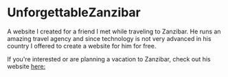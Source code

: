 # UnforgettableZanzibar
A website I created for a friend I met while traveling to Zanzibar. He runs an amazing travel agency and since technology is not very 
advanced in his country I offered to create a  website for him for free.

If you're interested or are planning a vacation to Zanzibar, check out his website [here:](https://www.unforgettablezanzibar.com)
